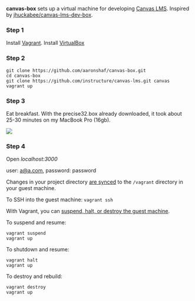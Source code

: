 **canvas-box** sets up a virtual machine for developing [Canvas LMS](https://github.com/instructure/canvas-lms). Inspired by [jhuckabee/canvas-lms-dev-box](https://github.com/jhuckabee/canvas-lms-dev-box/).

### Step 1
Install [Vagrant](http://www.vagrantup.com/).
Install [VirtualBox](https://www.virtualbox.org/wiki/Downloads)

### Step 2
```
git clone https://github.com/aaronshaf/canvas-box.git
cd canvas-box
git clone https://github.com/instructure/canvas-lms.git canvas
vagrant up
```

### Step 3
Eat breakfast. With the precise32.box already downloaded, it took about 25-30 minutes on my MacBook Pro (16gb).

<img src="http://www.minutedeli.com/breakfast.jpg" />

### Step 4

Open *localhost:3000*

user: a@a.com, password: password

Changes in your project directory [are synced](http://docs.vagrantup.com/v2/getting-started/synced_folders.html) to the ```/vagrant``` directory in your guest machine.

To SSH into the guest machine: ```vagrant ssh```

With Vagrant, you can [suspend, halt, or destroy the guest machine](http://docs.vagrantup.com/v2/getting-started/teardown.html).

To suspend and resume:

```
vagrant suspend
vagrant up
```

To shutdown and resume:

```
vagrant halt
vagrant up
```

To destroy and rebuild:


```
vagrant destroy
vagrant up
```
